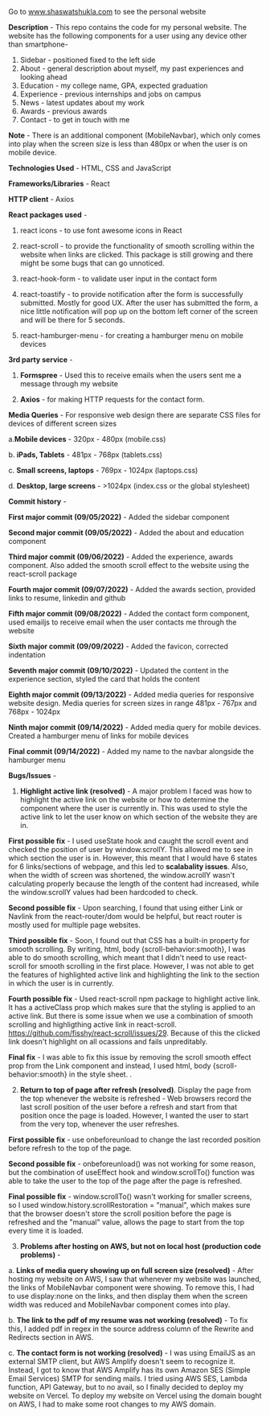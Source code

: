 
Go to www.shaswatshukla.com to see the personal website

**Description** - This repo contains the code for my personal website. The website has the following components for a user using any device other than smartphone- 

1. Sidebar - positioned fixed to the left side
2. About - general description about myself, my past experiences and looking ahead
3. Education - my college name, GPA, expected graduation
4. Experience - previous internships and jobs on campus
5. News - latest updates about my work
6. Awards - previous awards
7. Contact - to get in touch with me

**Note** - There is an additional component (MobileNavbar), which only comes into play when the screen size is less than 480px or when the user is on mobile device.

**Technologies Used** - HTML, CSS and JavaScript

**Frameworks/Libraries** - React

**HTTP client** - Axios 

**React packages used** - 
1. react icons - to use font awesome icons in React

2. react-scroll - to provide the functionality of smooth scrolling within the website when links are clicked. This package is still growing and there might be some bugs that can go unnoticed. 

3. react-hook-form - to validate user input in the contact form

4. react-toastify - to provide notification after the form is successfully submitted. Mostly for good UX. After the user has submitted the form, a nice little notification will pop up on the bottom left corner of the screen and will be there for 5 seconds. 

5. react-hamburger-menu - for creating a hamburger menu on mobile devices

**3rd party service** - 

1. **Formspree** - Used this to receive emails when the users sent me a message through my website

2. **Axios** - for making HTTP requests for the contact form.


**Media Queries** - For responsive web design there are separate CSS files for devices of different screen sizes

a.**Mobile devices** - 320px - 480px (mobile.css)

b. **iPads, Tablets** - 481px - 768px (tablets.css)

c. **Small screens, laptops** - 769px - 1024px (laptops.css)

d. **Desktop, large screens** - >1024px (index.css or the global stylesheet)


**Commit history** - 

**First major commit (09/05/2022)** - Added the sidebar component

**Second major commit (09/05/2022)** - Added the about and education component

**Third major commit (09/06/2022)** - Added the experience, awards component. Also added the smooth scroll effect to the website using the react-scroll package

**Fourth major commit (09/07/2022)** - Added the awards section, provided links to resume, linkedin and github 

**Fifth major commit (09/08/2022)** - Added the contact form component, used emailjs to receive email when the user contacts me through the website

**Sixth major commit (09/09/2022)** -  Added the favicon, corrected indentation

**Seventh major commit (09/10/2022)** - Updated the content in the experience section, styled the card that holds the content 

**Eighth major commit (09/13/2022)** - Added media queries for responsive website design. Media queries for screen sizes in range 481px - 767px and 768px - 1024px 

**Ninth major commit (09/14/2022)** - Added media query for mobile devices. Created a hamburger menu of links for mobile devices

**Final commit (09/14/2022)** - Added my name to the navbar alongside the hamburger menu

**Bugs/Issues** -  

1. **Highlight active link (resolved)** - A major problem I faced was how to highlight the active link on the website or how to determine the component where the user is currently in. This was used to style the active link to let the user know on which section of the website they are in. 

**First possible fix** - I used useState hook and caught the scroll event and checked the position of user by window.scrollY. This allowed me to see in which section the user is in. However, this meant that I would have 6 states for 6 links/sections of webpage, and this led to **scalabality issues**. Also, when the width of screen was shortened, the window.acrollY wasn't calculating properly because the length of the content had increased, while the window.scrollY values had been hardcoded to check.

**Second possible fix** - Upon searching, I found that using either Link or Navlink from the react-router/dom would be helpful, but react router is mostly used for multiple page websites. 

**Third possible fix** - Soon, I found out that CSS has a built-in property for smooth scrolling. By writing, html, body {scroll-behavior:smooth}, I was able to do smooth scrolling, which meant that I didn't need to use react-scroll for smooth scrolling in the first place. However, I was not able to get the features of highlighted active link and highlighting the link to the section in which the user is in currently.  

**Fourth possible fix** - Used react-scroll npm package to highlight active link. It has a activeClass prop which makes sure that the styling is applied to an active link. But there is some issue when we use a combination of smooth scrolling and highligthing active link in react-scroll. https://github.com/fisshy/react-scroll/issues/29. Because of this the clicked link doesn't highlight on all ocassions and fails unpreditably. 

**Final fix** - I was able to fix this issue by removing the scroll smooth effect prop from the Link component and instead, I used html, body {scroll-behavior:smooth}  in the style sheet. . 

2. **Return to top of page after refresh (resolved)**. Display the page from the top whenever the website is refreshed - Web browsers record the last scroll position of the user before a refresh and start from that position once the page is loaded. However, I wanted the user to start from the very top, whenever the user refreshes. 

**First possible fix** - use onbeforeunload to change the last recorded position before refresh to the top of the page. 

**Second possible fix** - onbeforeunload() was not working for some reason, but the combination of useEffect hook and window.scrollTo() function was able to take the user to the top of the page after the page is refreshed.  

**Final possible fix** - window.scrollTo() wasn't working for smaller screens, so I used window.history.scrollRestoration = "manual", which makes sure that the browser doesn't store the scroll position before the page is refreshed and the "manual" value, allows the page to start from the top every time it is loaded.  

3. **Problems after hosting on AWS, but not on local host (production code problems)** - 

a. **Links of media query showing up on full screen size (resolved)** - After hosting my website on AWS, I saw that whenever my website was launched, the links of MobileNavbar component were showing. To remove this, I had to use display:none on the links, and then display them when the screen width was reduced and MobileNavbar component comes into play. 

b. **The link to the pdf of my resume was not working (resolved)** - To fix this, I added pdf in regex in the source address column of the Rewrite and Redirects section in AWS.

c. **The contact form is not working (resolved)** - I was using EmailJS as an external SMTP client, but AWS Amplify doesn't seem to recognize it. Instead, I got to know that AWS Amplify has its own Amazon SES (Simple Email Services) SMTP for sending mails. I tried using AWS SES, Lambda function, API Gateway, but to no avail, so I finally decided to deploy my website on Vercel. To deploy my website on Vercel using the domain bought on AWS, I had to make some root changes to my AWS domain. 
